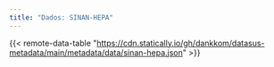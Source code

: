 ```yaml
---
title: "Dados: SINAN-HEPA"
---
```


{{< remote-data-table "https://cdn.statically.io/gh/dankkom/datasus-metadata/main/metadata/data/sinan-hepa.json" >}}

